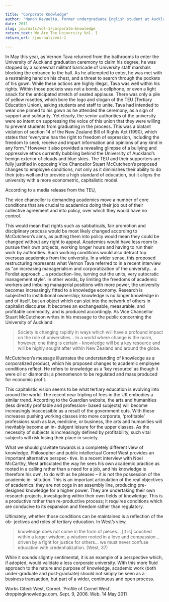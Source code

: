 ```yaml
---

title: "Corporate Knowledge"
author: "Manon Revuelta, former undergraduate English student at Auckland University"
date: 2011
slug: journals/vol-1/corporate-knowledge
return_text: We Are The University Vol. 1
return_url: /journals/vol-1

---
```


In May this year, as Vernon Tava returned from the bathrooms to enter the University of Auckland graduation ceremony to claim his degree, he was stopped by a somewhat militant barricade of University staff marshals blocking the entrance to the hall. As he attempted to enter, he was met with a restraining hand on his chest, and a threat to search through the pockets of his gown. While these actions are highly illegal, Tava was well within his rights. Within those pockets was not a bomb, a cellphone, or even a light snack for the anticipated stretch of seated applause. There was only a pile of yellow rosettes, which bore the logo and slogan of the TEU (Tertiary Education Union), asking students and staff to unite. Tava had intended to wear one pinned to his gown as he attended the ceremony, as a sign of support and solidarity. Yet clearly, the senior authorities of the university were so intent on suppressing the voice of this union that they were willing to prevent students from graduating in the process. This was a blatant violation of section 14 of the New Zealand Bill of Rights Act (1990), which states that “everyone has the right to freedom of expression, including the freedom to seek, receive and impart information and opinions of any kind in any form.” However it also provided a revealing glimpse of a bullying and oppressive ethos currently bubbling behind the University of Auckland’s benign exterior of clouds and blue skies. The TEU and their supporters are fully justified in opposing Vice Chancellor Stuart McCutcheon’s proposed changes to employee conditions, not only as it diminishes their ability to do their jobs well and to provide a high standard of education, but it aligns the university with a more econometric, capitalistic model.

According to a media release from the TEU,

The vice chancellor is demanding academics move a number of core conditions that are crucial to academics doing their job out of their collective agreement and into policy, over which they would have no control.

This would mean that rights such as sabbaticals, fair promotion and disciplinary process would be most likely changed according to McCutcheon’s aims, as putting them into policy would mean they could be changed without any right to appeal. Academics would have less room to pursue their own projects, working longer hours and having to run their work by authorities. Such working conditions would also detract top overseas academics from the university. In a wider sense, this proposed restructuring represents what Vernon Tava referred to in a recent interview as “an increasing managerialism and corporatization of the university... a Fordist approach... a production-line, turning out the units, very autocratic management style”. In other words, by limiting the freedoms of academic workers and imbuing managerial positions with more power, the university becomes increasingly fitted to a knowledge economy. Research is subjected to institutional ownership; knowledge is no longer knowledge in and of itself, but an object which can slot into the network of others in capitalist discourse. It becomes an exchangeable, measurable, and profitable commodity, and is produced accordingly. As Vice Chancellor Stuart McCutcheon writes in his message to the public concerning the University of Auckland:
    
> Society is changing rapidly in ways which will have a profound impact on the role of universities... In a world where change is the norm, however, one thing is certain - knowledge will be a key resource and will be highly sought after within New Zealand and around the globe.

McCutcheon’s message illustrates the understanding of knowledge as a corporatized product, which his proposed changes to academic employee conditions reflect. He refers to knowledge as a ‘key resource’ as though it were oil or diamonds; a phenomenon to be regulated and mass produced for economic profit.

This capitalistic vision seems to be what tertiary education is evolving into around the world. The recent near tripling of fees in the UK embodies a similar trend. According to the Guardian website, the arts and humanities (less directly profitable and profession- based subjects) will become increasingly inaccessible as a result of the government cuts. With these increases pushing working classes into more corporate, ‘profitable’ professions such as law, medicine, or business, the arts and humanities will inevitably become an in- dulgent leisure for the upper classes. As the necessity of subjects is increasingly defined by profitability, such vital subjects will risk losing their place in society.

What we should gravitate towards is a completely different view of knowledge. Philosopher and public intellectual Cornel West provides an important alternative perspec- tive. In a recent interview with Noel McCarthy, West articulated the way he sees his own academic practice as rooted in a calling rather than a need for a job, and his knowledge is therefore his own, to do with as he pleases – it is not the possession of the academic in- stitution. This is an important articulation of the real objectives of academics: they are not cogs in an assembly line, producing pre-designed knowledge for a higher power. They are undertaking their own research projects, investigating within their own fields of knowledge. This is a productive rather than re-productive process; it requires conditions which are conducive to its expansion and freedom rather than regulatory.

Ultimately, whether those conditions can be maintained is a reflection of the ob- jectives and roles of tertiary education. In West’s view,

> knowledge does not come in the form of pieces... [it is] couched within a larger wisdom, a wisdom rooted in a love and compassion... driven by a fight for justice for others... we must never confuse education with credentialization. (West, 37)

While it sounds slightly sentimental, it is an example of a perspective which, if adopted, would validate a less corporate university. With this more fluid approach to the nature and purpose of knowledge, academic work (both under-graduate and post-graduate) should not simply be seen as a business transaction, but part of a wider, continuous and open process.

Works Cited:
West, Cornel. ‘Profile of Cornel West’. droppingknowledge.com. Sept. 9, 2006. Web. 14 May 2011